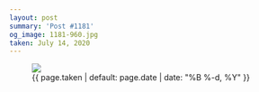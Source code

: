 ```yaml
---
layout: post
summary: 'Post #1181'
og_image: 1181-960.jpg
taken: July 14, 2020
---
```


<figure class="post">
<img sizes="(min-width: 700px) 50vw, calc(100vw - 2rem)" src="{{ site.assets_url }}/1181-480.jpg" srcset="{{ site.assets_url }}/1181-240.jpg 240w, {{ site.assets_url }}/1181-480.jpg 480w, {{ site.assets_url }}/1181-720.jpg 720w, {{ site.assets_url }}/1181-960.jpg 960w"/>
<figcaption>
<time>{{ page.taken | default: page.date | date: "%B %-d, %Y" }}</time>
</figcaption>
</figure>
